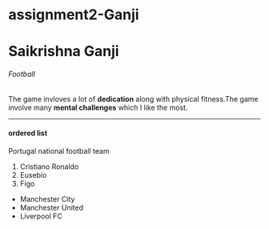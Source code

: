 # assignment2-Ganji
# Saikrishna Ganji
###### Football
The game invloves a lot of **dedication** along with physical fitness.The game involve many **mental challenges** which I like the most.

***  

#### ordered list
Portugal national football team
1. Cristiano Ronaldo
2. Eusebio
3. Figo

* Manchester City
* Manchester United
* Liverpool FC